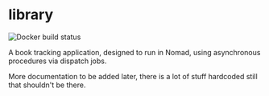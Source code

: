 # library #
![Docker build status](https://img.shields.io/docker/cloud/build/ncorrare/library.svg)


A book tracking application, designed to run in Nomad, using asynchronous procedures via dispatch jobs.

More documentation to be added later, there is a lot of stuff hardcoded still that shouldn't be there.
